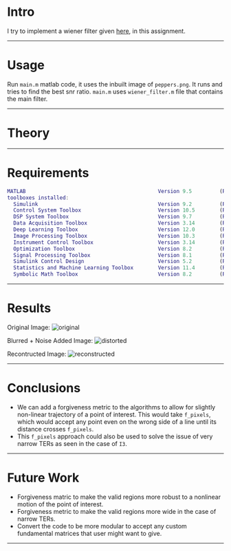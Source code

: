 # Intro
I try to implement a wiener filter given [here](), in this assignment. 

---

# Usage
Run `main.m` matlab code, it uses the inbuilt image of `peppers.png`. It runs and tries to find the best snr ratio. `main.m` uses `wiener_filter.m` file that contains the main filter.

---

# Theory


---

# Requirements
```matlab
MATLAB                                           Version 9.5         (R2018b)
toolboxes installed:                                                         
  Simulink                                       Version 9.2         (R2018b)
  Control System Toolbox                         Version 10.5        (R2018b)
  DSP System Toolbox                             Version 9.7         (R2018b)
  Data Acquisition Toolbox                       Version 3.14        (R2018b)
  Deep Learning Toolbox                          Version 12.0        (R2018b)
  Image Processing Toolbox                       Version 10.3        (R2018b)
  Instrument Control Toolbox                     Version 3.14        (R2018b)
  Optimization Toolbox                           Version 8.2         (R2018b)
  Signal Processing Toolbox                      Version 8.1         (R2018b)
  Simulink Control Design                        Version 5.2         (R2018b)
  Statistics and Machine Learning Toolbox        Version 11.4        (R2018b)
  Symbolic Math Toolbox                          Version 8.2         (R2018b)
```

---

# Results
Original Image:
![original](https://i.imgur.com/hazRI7w.png)

Blurred + Noise Added Image:
![distorted](https://i.imgur.com/NvSDNJw.png)

Recontructed Image:
![reconstructed](https://i.imgur.com/t1vai5E.png)

---

# Conclusions
* We can add a forgiveness metric to the algorithms to allow for slightly non-linear trajectory of a point of interest. This would take `f_pixels`, which would accept any point even on the wrong side of a line until its distance crosses `f_pixels`.
* This `f_pixels` approach could also be used to solve the issue of very narrow TERs as seen in the case of `I3`.

---

# Future Work
* Forgiveness matric to make the valid regions more robust to a nonlinear motion of the point of interest.
* Forgiveness metric to make the valid regions more wide in the case of narrow TERs.
* Convert the code to be more modular to accept any custom fundamental matrices that user might want to give.

---
